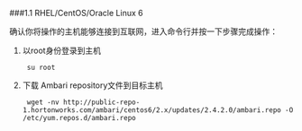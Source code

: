 ###1.1 RHEL/CentOS/Oracle Linux 6

确认你将操作的主机能够连接到互联网，进入命令行并按一下步骤完成操作：

1. 以root身份登录到主机
    
        su root
2. 下载 Ambari repository文件到目标主机

        wget -nv http://public-repo-1.hortonworks.com/ambari/centos6/2.x/updates/2.4.2.0/ambari.repo -O /etc/yum.repos.d/ambari.repo